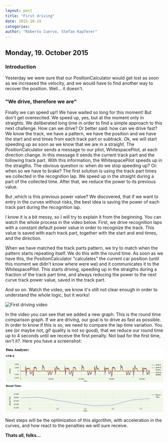 ```yaml
---
layout: post
title: "First driving"
date: 2015-10-19
categories:
author: "Roberto Cuervo, Stefan Kapferer"
---
```

## Monday, 19. October 2015

### Introduction
Yesterday we were sure that our PositionCalculator would get lost as soon as we increased the velocity, and we would have to find another way to recover the position.
Well... it doesn't.

### "We drive, therefore we are"
Finally we can speed up!! We have waited so long for this moment!
But don't get overexcited. We speed up, yes, but at the moment only in straights.
We deliberated long time in order to find a simple approach to this next challenge. How can we drive? Or better said: how can we drive fast?
We know the track, we have a pattern, we have the position and we have the start and end times from each track part or subtrack.
Ok, we will start speeding up as soon as we know that we are in a straight. The PositionCalculator sends a message to our pilot, WhitespacePilot, at each direction change. In this message it sends the current track part and the following track part. 
With this information, the WhitespacePilot speeds up in the straigths.
The obvious question is: when do we stop speeding up? Or: when so we have to brake?
The first solution is using the track part times we collected in the recognition lap. We speed up in the straight during a part of the collected time. After that, we reduce the power to its previous value.

But ,which is this previous power value? We discovered, that if we want to entry in the curves without risks, the best idea is saving the power of each track part during the recognition lap.

I know it is a bit messy, so I will try to explain it from the beginning. You can watch the whole process in the video below.
First, we drive recognition laps with a constant default power value in order to recognize the track. This value is saved with each track part, together with the start and end times, and the direction.

When we have matched the track parts pattern, we try to match when the pattern starts repeating itself. We do this with the round time. As soon as we have this, the PositionCalculator "calculates" the current car position (until this moment we didn't know where were we) and it communicates it to the WhitespacePilot. This starts driving, speeding up in the straigths during a fraction of the track part time, and always reducing the power to the next curve track power value, saved in the track part.

And so on. Watch the video, we know it's still not clear enough in order to understand the whole logic, but it works!

![First driving video](/media/positionDetection.gif "First driving video")

In the video you can see that we added a new graph. This is the round time comparison graph. If we are driving, our goal is to drive as fast as possible. In order to know if this is so, we need to compare the lap time variation. You see (or maybe not, gif quality is not so good), that we reduce our round time up to 4 seconds until we receive the first penalty. Not bad for the first time, isn't it?. Here you have a screenshot:

![Round Time Graph](/media/roundtimeGraph.png "Round Time Graph")

Next steps will be the optimization of this algorithm, with acceleration in the curves, and how react to the penalties we will sure receive.




**Thats all, folks...**
